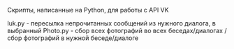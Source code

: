 Скрипты, написанные на Python, для работы с API VK

luk.py - пересылка непрочитанных сообщений из нужного диалога, в выбранный
Photo.py - сбор всех фотографий во всех беседах/диалогах / сбор фотографий в нужной беседе/диалоге
